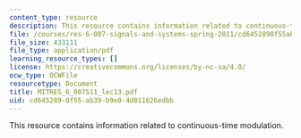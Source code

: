 ```yaml
---
content_type: resource
description: This resource contains information related to continuous-time modulation.
file: /courses/res-6-007-signals-and-systems-spring-2011/cd6452890f55ab39b9e04d811626edbb_MITRES_6_007S11_lec13.pdf
file_size: 433111
file_type: application/pdf
learning_resource_types: []
license: https://creativecommons.org/licenses/by-nc-sa/4.0/
ocw_type: OCWFile
resourcetype: Document
title: MITRES_6_007S11_lec13.pdf
uid: cd645289-0f55-ab39-b9e0-4d811626edbb
---
```

This resource contains information related to continuous-time modulation.